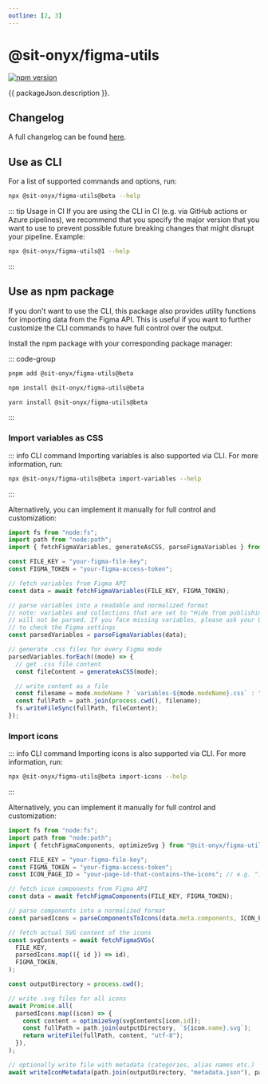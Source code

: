 ```yaml
---
outline: [2, 3]
---
```


<script lang="ts" setup>
import packageJson from "../../../../../packages/figma-utils/package.json";
</script>

# @sit-onyx/figma-utils

<div class="hide-external-link">

[![npm version](https://badge.fury.io/js/@sit-onyx%2Ffigma-utils.svg)](https://www.npmjs.com/package/@sit-onyx/figma-utils)

</div>

{{ packageJson.description }}.

## Changelog

A full changelog can be found [here](/development/packages/changelogs/figma-utils).

## Use as CLI <Badge text="recommended" />

For a list of supported commands and options, run:

```sh
npx @sit-onyx/figma-utils@beta --help
```

::: tip Usage in CI
If you are using the CLI in CI (e.g. via GitHub actions or Azure pipelines), we recommend that you specify the major version that you want to
use to prevent possible future breaking changes that might disrupt your pipeline. Example:

```sh
npx @sit-onyx/figma-utils@1 --help
```

:::

## Use as npm package

If you don't want to use the CLI, this package also provides utility functions for importing data from the Figma API.
This is useful if you want to further customize the CLI commands to have full control over the output.

Install the npm package with your corresponding package manager:

::: code-group

```sh [pnpm]
pnpm add @sit-onyx/figma-utils@beta
```

```sh [npm]
npm install @sit-onyx/figma-utils@beta
```

```sh [yarn]
yarn install @sit-onyx/figma-utils@beta
```

:::

### Import variables as CSS

::: info CLI command
Importing variables is also supported via CLI. For more information, run:

```sh
npx @sit-onyx/figma-utils@beta import-variables --help
```

:::

Alternatively, you can implement it manually for full control and customization:

```ts
import fs from "node:fs";
import path from "node:path";
import { fetchFigmaVariables, generateAsCSS, parseFigmaVariables } from "@sit-onyx/figma-utils";

const FILE_KEY = "your-figma-file-key";
const FIGMA_TOKEN = "your-figma-access-token";

// fetch variables from Figma API
const data = await fetchFigmaVariables(FILE_KEY, FIGMA_TOKEN);

// parse variables into a readable and normalized format
// note: variables and collections that are set to "Hide from publishing" in Figma
// will not be parsed. If you face missing variables, please ask your UX designer
// to check the Figma settings
const parsedVariables = parseFigmaVariables(data);

// generate .css files for every Figma mode
parsedVariables.forEach((mode) => {
  // get .css file content
  const fileContent = generateAsCSS(mode);

  // write content as a file
  const filename = mode.modeName ? `variables-${mode.modeName}.css` : "variables.css";
  const fullPath = path.join(process.cwd(), filename);
  fs.writeFileSync(fullPath, fileContent);
});
```

### Import icons

::: info CLI command
Importing icons is also supported via CLI. For more information, run:

```sh
npx @sit-onyx/figma-utils@beta import-icons --help
```

:::

Alternatively, you can implement it manually for full control and customization:

```ts
import fs from "node:fs";
import path from "node:path";
import { fetchFigmaComponents, optimizeSvg } from "@sit-onyx/figma-utils";

const FILE_KEY = "your-figma-file-key";
const FIGMA_TOKEN = "your-figma-access-token";
const ICON_PAGE_ID = "your-page-id-that-contains-the-icons"; // e.g. "1:345"

// fetch icon components from Figma API
const data = await fetchFigmaComponents(FILE_KEY, FIGMA_TOKEN);

// parse components into a normalized format
const parsedIcons = parseComponentsToIcons(data.meta.components, ICON_PAGE_ID);

// fetch actual SVG content of the icons
const svgContents = await fetchFigmaSVGs(
  FILE_KEY,
  parsedIcons.map(({ id }) => id),
  FIGMA_TOKEN,
);

const outputDirectory = process.cwd();

// write .svg files for all icons
await Promise.all(
  parsedIcons.map((icon) => {
    const content = optimizeSvg(svgContents[icon.id]);
    const fullPath = path.join(outputDirectory, `${icon.name}.svg`);
    return writeFile(fullPath, content, "utf-8");
  }),
);

// optionally write file with metadata (categories, alias names etc.)
await writeIconMetadata(path.join(outputDirectory, "metadata.json"), parsedIcons);
```
